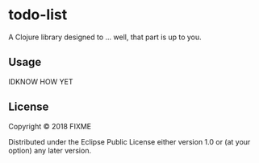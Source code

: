 # todo-list

A Clojure library designed to ... well, that part is up to you.

## Usage

IDKNOW HOW YET

## License

Copyright © 2018 FIXME

Distributed under the Eclipse Public License either version 1.0 or (at
your option) any later version.
